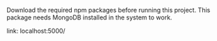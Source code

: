 Download the required npm packages before running this project.
This package needs MongoDB installed in the system to work.

link:
localhost:5000/